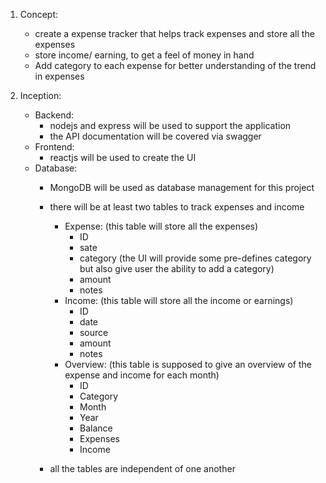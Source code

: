1. Concept:
    - create a expense tracker that helps track expenses and store all the expenses
    - store income/ earning, to get a feel of money in hand
    - Add category to each expense for better understanding of the trend in expenses

2. Inception:
    
    - Backend:
        - nodejs and express will be used to support the application
        - the API documentation will be covered via swagger
    - Frontend:
        - reactjs will be used to create the UI
    - Database:
        - MongoDB will be used as database management for this project
        - there will be at least two tables to track expenses and income
            - Expense: (this table will store all the expenses)
                - ID
                - sate
                - category (the UI will provide some pre-defines category but also give user the ability to add a category)
                - amount
                - notes
            - Income: (this table will store all the income or earnings)
                - ID
                - date
                - source
                - amount
                - notes
            - Overview: (this table is supposed to give an overview of the expense and income for each month)
                - ID
                - Category
                - Month
                - Year
                - Balance
                - Expenses
                - Income

        - all the tables are independent of one another
